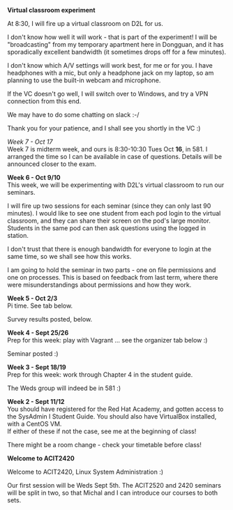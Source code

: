 **Virtual classroom experiment**

At 8:30, I will fire up a virtual classroom on D2L for us.

I don't know how well it will work - that is part of the experiment!
I will be "broadcasting" from my temporary apartment here in Dongguan,
and it has sporadically excellent bandwidth (it sometimes drops off for
a few minutes). 

I don't know which A/V settings will work best, for me or for you.
I have headphones with a mic, but only a headphone jack on my laptop,
so am planning to use the built-in webcam and microphone.

If the VC doesn't go well, I will switch over to Windows,
and try a VPN connection from this end.

We may have to do some chatting on slack :-/

Thank you for your patience, and I shall see you shortly in the VC :)

*Week 7 - Oct 17*  
Week 7 is midterm week, and ours is 8:30-10:30 Tues Oct **16**, in 581.
I arranged the time so I can be available in case of
questions. Details will be announced closer to the exam.

**Week 6 - Oct 9/10**  
This week, we will be experimenting with D2L's virtual classroom to run our seminars.

I will fire up two sessions for each seminar (since they can only last 90 minutes).
I would like to see one student from each pod login to the virtual classroom,
and they can share their screen on the pod's large monitor. Students in the same pod
can then ask questions using the logged in station.

I don't trust that there is enough bandwidth for everyone to login at the same
time, so we shall see how this works.

I am going to hold the seminar in two parts - one on file permissions and
one on processes. This is based on feedback from last term, where there
were misunderstandings about permissions and how they work.

**Week 5 - Oct 2/3**  
Pi time. See tab below.

Survey results posted, below.

**Week 4 - Sept 25/26**  
Prep for this week: play with Vagrant ... see the organizer tab below :)

Seminar posted :)

**Week 3 - Sept 18/19**  
Prep for this week: work through Chapter 4 in the student guide.

The Weds group will indeed be in 581 :)

**Week 2 - Sept 11/12**  
You should have registered for the Red Hat Academy, and gotten access
to the SysAdmin I Student Guide. 
You should also have VirtualBox installed, with a CentOS VM.  
If either of these if not the case, see me at the beginning of class!

There might be a room change - check your timetable before class!

**Welcome to ACIT2420**

Welcome to ACIT2420, Linux System Administration :)

Our first session will be Weds Sept 5th.
The ACIT2520 and 2420 seminars will be split in two, so that Michal
and I can introduce our courses to both sets.
